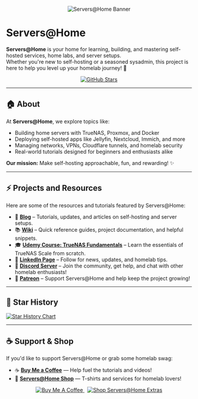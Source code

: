 <!-- Banner image -->
<p align="center">
  <img src="https://raw.githubusercontent.com/serversathome/ServersatHome/main/serverbanner.jpg" alt="Servers@Home Banner" />
</p>

# Servers@Home

**Servers@Home** is your home for learning, building, and mastering self-hosted services, home labs, and server setups.  
Whether you're new to self-hosting or a seasoned sysadmin, this project is here to help you level up your homelab journey! 🚀

<p align="center">
  <a href="https://github.com/serversathome/stargazers">
    <img src="https://img.shields.io/github/stars/serversathome?style=social" alt="GitHub Stars">
  </a>
</p>

---

## 🏠 About

At **Servers@Home**, we explore topics like:
- Building home servers with TrueNAS, Proxmox, and Docker
- Deploying self-hosted apps like Jellyfin, Nextcloud, Immich, and more
- Managing networks, VPNs, Cloudflare tunnels, and homelab security
- Real-world tutorials designed for beginners and enthusiasts alike

**Our mission:** Make self-hosting approachable, fun, and rewarding! ✨

---

## ⚡ Projects and Resources

Here are some of the resources and tutorials featured by Servers@Home:

- 📖 **[Blog](https://blog.serversatho.me)** – Tutorials, updates, and articles on self-hosting and server setups.
- 📚 **[Wiki](https://wiki.serversatho.me)** – Quick reference guides, project documentation, and helpful snippets.
- 🎓 **[Udemy Course: TrueNAS Fundamentals](https://www.udemy.com/course/truenas-fundamentals-for-beginners/)** – Learn the essentials of TrueNAS Scale from scratch.
- 💼 **[LinkedIn Page](https://www.linkedin.com/company/serversathome/)** – Follow for news, updates, and homelab tips.
- 💬 **[Discord Server](https://discord.gg/syvCPcRJnR)** – Join the community, get help, and chat with other homelab enthusiasts!
- 🧡 **[Patreon](https://www.patreon.com/serversathome)** – Support Servers@Home and help keep the project growing!

---

## 🌟 Star History

[![Star History Chart](https://api.star-history.com/svg?repos=serversathome/serversathome&type=Date)](https://www.star-history.com/#serversathome/serversathome&Date)

---

## ☕ Support & Shop

If you'd like to support Servers@Home or grab some homelab swag:

- ☕ **[Buy Me a Coffee](https://www.buymeacoffee.com/serversathome)** — Help fuel the tutorials and videos!
- 🛒 **[Servers@Home Shop](https://buymeacoffee.com/serversathome/extras)** — T-shirts and services for homelab lovers!

<p align="center">
  <a href="https://www.buymeacoffee.com/serversathome">
    <img src="https://img.shields.io/badge/Buy%20Me%20a%20Coffee-Support%20Now-yellow?logo=buy-me-a-coffee" alt="Buy Me A Coffee">
  </a>
  &nbsp;
  <a href="https://buymeacoffee.com/serversathome/extras">
    <img src="https://img.shields.io/badge/Shop-Servers@Home%20Extras-blue" alt="Shop Servers@Home Extras">
  </a>
</p>


